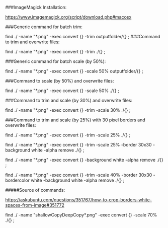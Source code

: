 ###ImageMagick Installation:

https://www.imagemagick.org/script/download.php#macosx

###Generic command for batch trim:

find ./ -name "*.png" -exec convert {} -trim outputfolder/{} \;
###Command to trim and overwrite files:

find ./ -name "*.png" -exec convert {} -trim ./{} \;

###Generic command for batch scale (by 50%):

find ./ -name "*.png" -exec convert {} -scale 50% outputfolder/{} \;

###Command to scale (by 50%) and overwrite files:

find ./ -name "*.png" -exec convert {} -scale 50% ./{} \;

###Command to trim and scale (by 30%) and overwrite files:

find ./ -name "*.png" -exec convert {} -trim -scale 30% ./{} \;


###Command to trim and scale (by 25%) with 30 pixel borders and overwrite files:

find ./ -name "*.png" -exec convert {} -trim -scale 25% ./{} \;

find ./ -name "*.png" -exec convert {} -trim -scale 25% -border 30x30 -background white -alpha remove ./{} \;


find ./ -name "*.png" -exec convert {} -background white -alpha remove ./{} \;

find ./ -name "*.png" -exec convert {} -trim -scale 40% -border 30x30 -bordercolor white -background white -alpha remove ./{} \;

#####Source of commands:

https://askubuntu.com/questions/351767/how-to-crop-borders-white-spaces-from-image#351772

find ./ -name "shallowCopyDeepCopy*.png" -exec convert {} -scale 70% ./{} \;